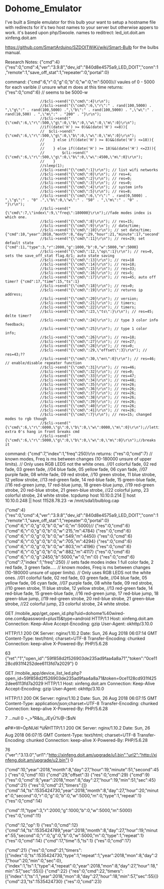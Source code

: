 # Dohome_Emulator
I've built a Simple emulator for this bulb your want to setup a hostname file with redirects for it's two host names to your server but otherwise appers to work. it's based upon php/Swoole.
names to reditrect:
led_iot.doit.am 
xinfeng.doit.am

https://github.com/SmartArduino/SZDOITWiKi/wiki/Smart-Bulb for the bulbs manual.


Research Notes:
{"cmd":4}
{"res":0,"cmd":4,"ver":"3.9.8","dev_id":"840d8e4575a9_LED_DOIT","conn":1,"remote":1,"save_off_stat":1,"repeater":0,"portal":0}


command: {"cmd":6,"r":0,"g":0,"b":0,"w":0,"m":5000}// vaules of 0 - 5000 for each varible
							// unsure what m does at this time
returns: {"res":0,"cmd":6}				// seems to be 5000-w

                    //$cli->send("{\"cmd\":4}\r\n");
                    //$cli->send("{\"cmd\":6,\"r\":" . rand(100,5000) . ",\"g\":" . rand(100,5000) .",\"b\":" . rand(100,5000) . ",\"w\":" . rand(10,500) . ",\"m\":" . "200" . "}\r\n");
                    //$cli->send("{\"cmd\":6,\"r\":500,\"g\":0,\"b\":0,\"w\":0,\"m\":0}\r\n");
                    //if((date('H') >= 0)&&(date('H') <=8)){
                    //  $cli->send("{\"cmd\":6,\"r\":500,\"g\":0,\"b\":0,\"w\":0,\"m\":0}\r\n");
                    //    } else if((date('H') >= 8)&&(date('H') <=18)){
                    //
                    //    } else if((date('H') >= 18)&&(date('H') <=23)){
                    //        $cli->send("{\"cmd\":6,\"r\":500,\"g\":0,\"b\":0,\"w\":4500,\"m\":0}\r\n");
                    //    }
                    //sleep(1);
                    //$cli->send("{\"cmd\":1}\r\n"); // list wifi networks
                    //$cli->send("{\"cmd\":0}\r\n"); // res=4;
                    //$cli->send("{\"cmd\":2}\r\n"); // res=0;
                    //$cli->send("{\"cmd\":3}\r\n"); // res=0;
                    //$cli->send("{\"cmd\":4}\r\n"); // system info
                    //$cli->send("{\"cmd\":5}\r\n"); // res=8;
                    //$cli->send("{\"cmd\":6,\"r\":" . rand(0,5000) . ",\"g\":" . "0" .",\"b\":0,\"w\":" . "50" . ",\"m\":" . "0" . "}\r\n");
                    //$cli->send("{\"cmd\":7,\"index\":9,\"freq\":180000}\r\n");//fade modes index is which one.
                    //$cli->send("{\"cmd\":8}\r\n"); // res=15;
                    //$cli->send("{\"cmd\":9}\r\n"); // date/time;
                    //$cli->send("{\"cmd\":10}\r\n"); // set date/time; {"cmd":10,"year":2018,"month":8,"day":29,"hour":21,"minute":17,"second":7}
                    //$cli->send("{\"cmd\":11}\r\n"); // res=29; set default state {"cmd":11,"type":3,"r":2000,"g":1000,"b":0,"w":5000,"m":5000}
                    //$cli->send("{\"cmd\":12,\"op\":1}\r\n"); // res=0, sets the save_off_stat flag.0/1; auto state saving
                    //$cli->send("{\"cmd\":13}\r\n"); // res=18
                    //$cli->send("{\"cmd\":14}\r\n"); // res=18;
                    //$cli->send("{\"cmd\":15}\r\n"); // res=33;
                    //$cli->send("{\"cmd\":16}\r\n"); // res=5;
                    //$cli->send("{\"cmd\":17}\r\n"); // res=45; auto off timer? {"cmd":17,"time":15,"ts":1}
                    //$cli->send("{\"cmd\":18}\r\n"); // res=0;
                    //$cli->send("{\"cmd\":19}\r\n"); // returns ip address;
                    //$cli->send("{\"cmd\":20}\r\n"); // version;
                    //$cli->send("{\"cmd\":21}\r\n"); // timers;
                    //$cli->send("{\"cmd\":22}\r\n"); // timers;
                    //$cli->send("{\"cmd\":23,\"ts\":}\r\n"); // res=45; delte timer?
                    //$cli->send("{\"cmd\":24}\r\n"); // type 3 color info feedback;
                    //$cli->send("{\"cmd\":25}\r\n"); // type 1 color info;
                    //$cli->send("{\"cmd\":26}\r\n"); // res=18;
                    //$cli->send("{\"cmd\":27}\r\n"); // res=27;
                    //$cli->send("{\"cmd\":28}\r\n"); // res=0;
                    //$cli->send("{\"cmd\":29,\"offset\":3}\r\n"); // res=43;??
                    //$cli->send("{\"cmd\":30,\"en\":0}\r\n"); // res=46; // enable/disable repeater function
                    //$cli->send("{\"cmd\":31}\r\n"); // res=46;
                    //$cli->send("{\"cmd\":32}\r\n"); // res=0;
                    //$cli->send("{\"cmd\":33}\r\n"); // res=47;
                    //$cli->send("{\"cmd\":34}\r\n"); // res=48;
                    //$cli->send("{\"cmd\":35}\r\n"); // res=26;
                    //$cli->send("{\"cmd\":36}\r\n"); // res=26;
                    //$cli->send("{\"cmd\":37}\r\n"); // res=26;
                    //$cli->send("{\"cmd\":38}\r\n"); // res=26;
                    //$cli->send("{\"cmd\":39}\r\n"); // res=26;
                    //$cli->send("{\"cmd\":40}\r\n"); // res=26;
                    //$cli->send("{\"cmd\":41}\r\n"); // res=26;
                    //$cli->send("{\"cmd\":7}\r\n"); // res=15; changed modes to rgb though
                    //$cli->send("{\"cmd\":6,\"r\":6000,\"g\":0,\"b\":0,\"w\":0000,\"m\":0}\r\n");//letting extra 0's hang in front breaks cmd
                    //$cli->send("{\"cmd\":6,\"r\":5000,\"g\":0,\"b\":0,\"w\":0,\"m\":0}\r\n");//breaks it


command: {"cmd":7,"index":1,"freq":250}\r\n
returns: {"res":0,"cmd":7}
// known modes, Freq is ms between changes (10-180000 unsure of upper limits).
// Only uses RGB LEDS not the white ones.
//01 colorful fade,    02 red fade,        03 green fade, 
//04 blue fade,        05 yellow fade,     06 cyan fade,
//07 purple fade,      08 white fade,      09 red strobe,
//10 green strobe,     11 blue strobe,     12 yellow strobe,
//13 red-green fade,   14 red-blue fade,   15 green-blue fade, 
//16 red-green jump,   17 red-blue jump,   18 green-blue jump,
//19 red-green strobe, 20 red-blue strobe, 21 green-blue strobe,
//22 colorful jump,    23 colorful strobe, 24 white strobe.
tcpdump host 10.10.0.214 || host 10.10.0.248 || host 11528.78.23 -w /mnt/sda1/bulblog.cap

{"cmd":4}
{"res":0,"cmd":4,"ver":"3.9.8","dev_id":"840d8e4575a9_LED_DOIT","conn":1,"remote":1,"save_off_stat":1,"repeater":0,"portal":0}
{"cmd":6,"r":0,"g":0,"b":0,"w":0,"m":5000}//
{"res":0,"cmd":6}
{"cmd":6,"r":0,"g":0,"b":0,"w":215,"m":4784}
{"res":0,"cmd":6}
{"cmd":6,"r":0,"g":0,"b":0,"w":549,"m":4450}
{"res":0,"cmd":6}
{"cmd":6,"r":0,"g":0,"b":0,"w":705,"m":4294}
{"res":0,"cmd":6}
{"cmd":6,"r":0,"g":0,"b":0,"w":803,"m":4196}
{"res":0,"cmd":6}
{"cmd":6,"r":0,"g":0,"b":0,"w":882,"m":4117}
{"res":0,"cmd":6}
{"cmd":6,"r":0,"g":2450,"b":5000,"w":0,"m":0}
{"res":0,"cmd":6}
{"cmd":7,"index":1,"freq":250} // sets fade modes index 1 full color fade, 2 red fade, 3 green fade.....
// known modes, Freq is ms between changes (10-180000 unsure of upper limits).
// Only uses RGB LEDS not the white ones.
//01 colorful fade,    02 red fade,        03 green fade, 
//04 blue fade,        05 yellow fade,     06 cyan fade,
//07 purple fade,      08 white fade,      09 red strobe,
//10 green strobe,     11 blue strobe,     12 yellow strobe,
//13 red-green fade,   14 red-blue fade,   15 green-blue fade, 
//16 red-green jump,   17 red-blue jump,   18 green-blue jump,
//19 red-green strobe, 20 red-blue strobe, 21 green-blue strobe,
//22 colorful jump,    23 colorful strobe, 24 white strobe.

GET /mobile_app/get_open_id.php?uid=dohome%40wired-one.com&password=plus15&type=android HTTP/1.1
Host: xinfeng.doit.am
Connection: Keep-Alive
Accept-Encoding: gzip
User-Agent: okhttp/3.10.0

HTTP/1.1 200 OK
Server: nginx/1.10.2
Date: Sun, 26 Aug 2018 06:07:14 GMT
Content-Type: text/html; charset=UTF-8
Transfer-Encoding: chunked
Connection: keep-alive
X-Powered-By: PHP/5.6.28

63
{"ret":"1","open_id":"59f858d2f526903de235ad9faa4a8a71","token":"0ce1128cd931f4252dee6113fd7a2029"}
0

GET /mobile_app/device_list_led.php?open_id=59f858d2f526903de235ad9faa4a8a71&token=0ce1128cd931f4252dee6113fd7a2029 HTTP/1.1
Host: xinfeng.doit.am
Connection: Keep-Alive
Accept-Encoding: gzip
User-Agent: okhttp/3.10.0

HTTP/1.1 200 OK
Server: nginx/1.10.2
Date: Sun, 26 Aug 2018 06:07:15 GMT
Content-Type: application/json;charset=UTF-8
Transfer-Encoding: chunked
Connection: keep-alive
X-Powered-By: PHP/5.6.28

7
...null
0
¬_>³R&ò¡_JEyÚ%@-¦$sN

øP#>W=ÓpNUëî
ºùÑHTTP/1.1 200 OK
Server: nginx/1.10.2
Date: Sun, 26 Aug 2018 06:07:15 GMT
Content-Type: text/html; charset=UTF-8
Transfer-Encoding: chunked
Connection: keep-alive
X-Powered-By: PHP/5.6.28

76
{"ver":"3.13.0","url1":"http://xinfeng.doit.am/upgrade/u1.bin","url2":"http://xinfeng.doit.am/upgrade/u2.bin"}
0


{"cmd":10,"year":2018,"month":8,"day":27,"hour":19,"minute":51,"second":45}
{"res":0,"cmd":10}
{"cmd":29,"offset":3}
{"res":0,"cmd":29}
{"cmd":9}
{"res":0,"cmd":9,"year":2018,"mon":8,"day":27,"hour":19,"min":51,"sec":45}
{"cmd":21}
{"res":0,"cmd":21,"timers":[]}
{"cmd":14,"ts":1535424730,"year":2018,"month":8,"day":27,"hour":20,"minute":0,"second":0,"r":0,"g":0,"b":0,"w":5000,"m":0,"type":1,"repeat":1}
{"res":0,"cmd":14}

{"cmd":11,"type":3,"r":2000,"g":1000,"b":0,"w":5000,"m":5000}
{"res":0,"cmd":11}


{"cmd":12,"op":1}
{"res":0,"cmd":12}
{"cmd":14,"ts":1535424789,"year":2018,"month":8,"day":27,"hour":19,"minute":55,"second":0,"r":0,"g":0,"b":0,"w":5000,"m":0,"type":1,"repeat":1}
{"res":0,"cmd":14}
{"cmd":17,"time":5,"ts":1}
{"res":0,"cmd":17}

{"cmd":21}
{"res":0,"cmd":21,"timers":[{"index":0,"ts":1535424730,"type":1,"repeat":1,"year":2018,"mon":8,"day":27,"hour":20,"min":0,"sec":0},{"index":1,"ts":1,"type":4,"repeat":0,"year":2018,"mon":8,"day":27,"hour":18,"min":57,"sec":55}]}
{"cmd":22}
{"res":0,"cmd":22,"timers":[{"index":1,"ts":1,"year":2018,"mon":8,"day":27,"hour":18,"min":57,"sec":55}]}
{"cmd":23,"ts":1535424730}
{"res":0,"cmd":23}




